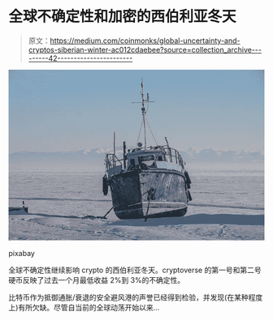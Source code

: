# 全球不确定性和加密的西伯利亚冬天

> 原文：<https://medium.com/coinmonks/global-uncertainty-and-cryptos-siberian-winter-ac012cdaebee?source=collection_archive---------42----------------------->

![](img/5cfe2882778bef9af66d270ec7ee1f38.png)

pixabay

全球不确定性继续影响 crypto 的西伯利亚冬天。cryptoverse 的第一号和第二号硬币反映了过去一个月最低收益 2%到 3%的不确定性。

比特币作为抵御通胀/衰退的安全避风港的声誉已经得到检验，并发现(在某种程度上)有所欠缺。尽管自当前的全球动荡开始以来…